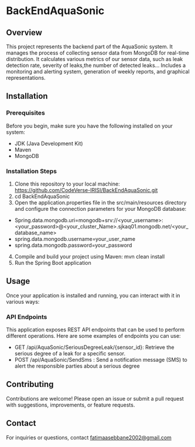 # BackEndAquaSonic

## Overview

This project represents the backend part of the AquaSonic system. It manages the process of collecting sensor data from MongoDB for real-time distribution.
It calculates various metrics of our sensor data, such as leak detection rate, severity of leaks,the number of detected leaks... 
Includes a monitoring and alerting system, generation of weekly reports, and graphical representations.

## Installation
### Prerequisites
Before you begin, make sure you have the following installed on your system:
- JDK (Java Development Kit)
- Maven
- MongoDB
### Installation Steps
1.  Clone this repository to your local machine: https://github.com/CodeVerse-IRISI/BackEndAquaSonic.git
2.  cd BackEndAquaSonic
3.  Open the application.properties file in the src/main/resources directory and configure the connection parameters for your MongoDB database:
- Spring.data.mongodb.uri=mongodb+srv://<your_username>:<your_password>@<your_cluster_Name>.sjkaq01.mongodb.net/<your_database_name>
- spring.data.mongodb.username=your_user_name
- spring.data.mongodb.password=your_password
4. Compile and build your project using Maven: mvn clean install
5. Run the Spring Boot application

## Usage
Once your application is installed and running, you can interact with it in various ways:
### API Endpoints
This application exposes REST API endpoints that can be used to perform different operations. Here are some examples of endpoints you can use:
- GET /api/AquaSonic/SeriousDegreeLeak/{sensor_id}: Retrieve the serious degree of a leak for a specific sensor.
- POST /api/AquaSonic/SendSms : Send a notification message (SMS) to alert the responsible parties about a serious degree

## Contributing
Contributions are welcome! Please open an issue or submit a pull request with suggestions, improvements, or feature requests.

## Contact
For inquiries or questions, contact fatimaasebbane2002@gmail.com

